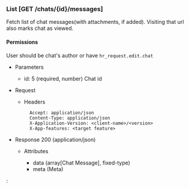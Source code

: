 ### List [GET /chats/{id}/messages]

Fetch list of chat messages(with attachments, if added). Visiting that url also marks chat as viewed.

#### Permissions
 User should be chat's author or have `hr_request.edit.chat` 
 
+ Parameters
    + id: 5 (required, number) 
        Chat id
        
+ Request
    + Headers

            Accept: application/json
            Content-Type: application/json
            X-Application-Version: <client-name>/<version>
            X-App-features: <target feature>

+ Response 200 (application/json)

    + Attributes

        + data (array[Chat Message], fixed-type)
        + meta (Meta)

:[](../../error_responses.md)
